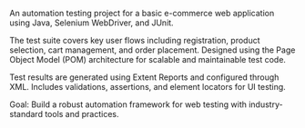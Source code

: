 An automation testing project for a basic e-commerce web application using Java, Selenium WebDriver, and JUnit.

The test suite covers key user flows including registration, product selection, cart management, and order placement. Designed using the Page Object Model (POM) architecture for scalable and maintainable test code.

Test results are generated using Extent Reports and configured through XML. Includes validations, assertions, and element locators for UI testing.

Goal: Build a robust automation framework for web testing with industry-standard tools and practices.
